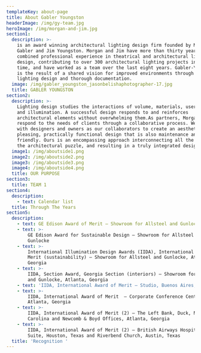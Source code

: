 ```yaml
---
templateKey: about-page
title: About Gabler Youngston
headerImage: /img/gy-team.jpg
heroImage: /img/morgan-and-jim.jpg
section1:
  description: >-
    is an award winning architectural lighting design firm founded by Morgan
    Gabler and Jim Youngston. Morgan and Jim have more than thirty years’
    combined professional experience in theatrical and architectural lighting
    design, contributing to over 300 architectural lighting projects in that
    time, and have worked as a team over the last eight years. Gabler-Youngston
    is the result of a shared vision for improved environments through creative
    lighting design and thorough documentation.
  image: /img/gabler_youngston_jasonbelishaphotographer-17.jpg
  title: GABLER YOUNGSTON
section2:
  description: >-
    Lighting design studies the interactions of volume, materials, user needs,
    and illumination. A successful design responds to and reinforces
    architectural elements without overwhelming them.As partners, Morgan and Jim
    respond to the needs of clients through a collaborative process. We work
    with designers and owners as our collaborators to create an aesthetically
    pleasing, practically functional design that is also maintenance and budget
    friendly. Ours is an encompassing approach interconnecting all the pieces of
    the architectural puzzle, and resulting in a truly integrated design.
  image1: /img/aboutside1.png
  image2: /img/aboutside2.png
  image3: /img/aboutside3.png
  image4: /img/aboutside4.png
  title: OUR PURPOSE
section3:
  title: TEAM 1
section4:
  description:
    - text: Calendar list
  title: Through The Years
section5:
  description:
    - text: GE Edison Award of Merit – Showroom for Allsteel and Gunlocke
    - text: >-
        GE Edison Award for Sustainable Design – Showroom for Allsteel and
        Gunlocke
    - text: >-
        International Illumination Design Awards (IIDA), International Award of
        Merit (sustainability) – Showroom for Allsteel and Gunlocke, Atlanta,
        Georgia
    - text: >-
        IIDA, Section Award, Georgia Section (interiors) – Showroom for Allsteel
        and Gunlocke, Atlanta, Georgia
    - text: 'IIDA, International Award of Merit – Studio, Buenos Aires, Argentina'
    - text: >-
        IIDA, International Award of Merit  – Corporate Conference Center Lobby,
        Atlanta, Georgia
    - text: >-
        IIDA, International Award of Merit (2) – The Left Bank, Duck, North
        Carolina and Newcomb & Boyd Offices, Atlanta, Georgia
    - text: >-
        IIDA, International Award of Merit (2) – British Airways Hospitality
        Suite, Houston, Texas and Riverbend Church, Austin, Texas
  title: 'Recognition '
---
```


